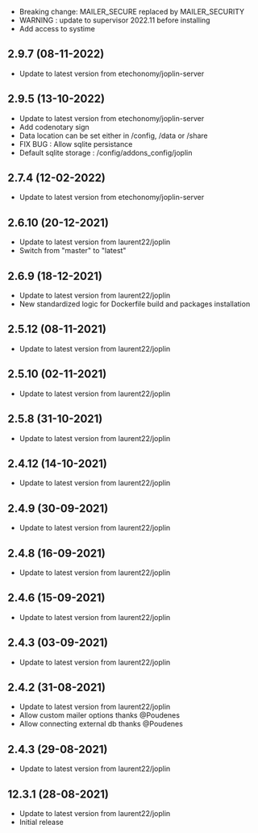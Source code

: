 - Breaking change: MAILER_SECURE replaced by MAILER_SECURITY
- WARNING : update to supervisor 2022.11 before installing
- Add access to systime

## 2.9.7 (08-11-2022)
- Update to latest version from etechonomy/joplin-server

## 2.9.5 (13-10-2022)
- Update to latest version from etechonomy/joplin-server
- Add codenotary sign
- Data location can be set either in /config, /data or /share
- FIX BUG : Allow sqlite persistance
- Default sqlite storage : /config/addons_config/joplin

## 2.7.4 (12-02-2022)
- Update to latest version from etechonomy/joplin-server

## 2.6.10 (20-12-2021)

- Update to latest version from laurent22/joplin
- Switch from "master" to "latest"

## 2.6.9 (18-12-2021)

- Update to latest version from laurent22/joplin
- New standardized logic for Dockerfile build and packages installation

## 2.5.12 (08-11-2021)

- Update to latest version from laurent22/joplin

## 2.5.10 (02-11-2021)

- Update to latest version from laurent22/joplin

## 2.5.8 (31-10-2021)

- Update to latest version from laurent22/joplin

## 2.4.12 (14-10-2021)

- Update to latest version from laurent22/joplin

## 2.4.9 (30-09-2021)

- Update to latest version from laurent22/joplin

## 2.4.8 (16-09-2021)

- Update to latest version from laurent22/joplin

## 2.4.6 (15-09-2021)

- Update to latest version from laurent22/joplin

## 2.4.3 (03-09-2021)

- Update to latest version from laurent22/joplin

## 2.4.2 (31-08-2021)

- Update to latest version from laurent22/joplin
- Allow custom mailer options thanks @Poudenes
- Allow connecting external db thanks @Poudenes

## 2.4.3 (29-08-2021)

- Update to latest version from laurent22/joplin

## 12.3.1 (28-08-2021)

- Update to latest version from laurent22/joplin
- Initial release
